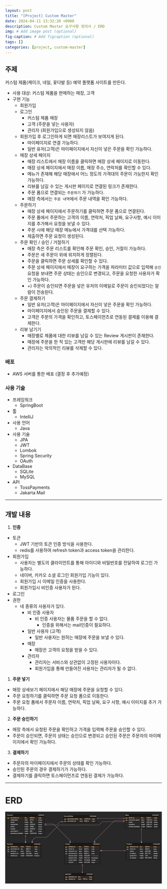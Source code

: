 ```yaml
---
layout: post
title: "[Project] Custom Master"
date: 2024-04-11 13:32:20 +0900
description: Custom Master 요구사항 정의서 / ERD
img: # Add image post (optional)
fig-caption: # Add figcaption (optional)
tags: []
categories: [project, custom-master]
---
```


## 주제

커스텀 제품(케이크, 네일, 꽃다발 등) 예약 플랫폼 사이트를 만든다.

- 사용 대상: 커스텀 제품을 판매하는 매장, 고객
- 구현 기능
  - 회원가입
  - 로그인
    - 커스텀 제품 매장
    - 고객 (주문을 넣는 사용자)
    - 관리자 (회원가입으로 생성되지 않음)
  - 회원가입 후 로그인하게 되면 매장리스트가 보여지게 된다.
    - 마이페이지로 연결 가능하다.
    - 일반 유저(고객)은 마이페이지에서 자신이 넣은 주문을 확인 가능하다.
  - 매장 상세 페이지
    - 매장 리스트에서 매장 이름을 클릭하면 매장 상세 페이지로 이동한다.
    - 매장 상세 페이지에서 매장 이름, 매장 주소, 연락처를 확인할 수 있다.
    - 메뉴가 존재해 해당 매장에서 어느 정도의 가격대의 주문이 가능한지 확인 가능하다.
    - 리뷰를 남길 수 있는 게시판 페이지로 연결된 링크가 존재한다.
    - 주문 폼으로 연결되는 `주문하기` 가 가능하다.
    - 매장 측에서는 `주문 내역`에서 주문 내역을 확인 가능하다.
  - 주문하기
    - 매장 상세 페이지에서 주문하기를 클릭하면 주문 폼으로 연결된다.
    - 주문 폼에서 주문하는 고객의 이름, 연락처, 픽업 날짜, 요구사항, 예시 이미지를 추가해서 요청을 보낼 수 있다.
    - 주문 시에 해당 매장 메뉴에서 가격대를 선택 가능하다.
    - 제출하면 주문 요청이 생성된다.
  - 주문 확인 / 승인 / 거절하기
    - 매장 측은 주문 리스트를 확인해 주문 확인, 승인, 거절이 가능하다.
    - 주문은 새 주문이 위에 위치하게 정렬된다.
    - 주문을 클릭하면 주문 상세를 확인할 수 있다.
    - 주문 상세 페이지에서 매장이 요구하는 가격을 파라미터 값으로 입력해 `승인`요청을 보내면 주문 상태는 승인으로 변경되고, 주문을 요청한 사용자가 확인 가능하다.
    - +) 주문이 승인되면 주문을 넣은 유저의 이메일로 주문이 승인되었다는 알람이 전송된다.
  - 주문 결제하기
    - 일반 유저(고객)은 마이페이지에서 자신이 넣은 주문을 확인 가능하다.
    - 마이페이지에서 승인된 주문을 결제할 수 있다.
    - 고객은 주문의 가격을 확인하고, 토스페이먼츠로 연동된 결제를 이용해 결제한다.
  - 리뷰 남기기
    - 매장별로 제품에 대한 리뷰를 남길 수 있는 Review 게시판이 존재한다.
    - 매장에 주문을 한 적 있는 고객만 해당 게시판에 리뷰를 남길 수 있다.
    - 관리자는 악의적인 리뷰를 삭제할 수 있다.

### 배포

- AWS 서버를 통한 배포 (결정 후 추가예정)

### 사용 기술

- 프레임워크
  - SpringBoot
- 툴
  - IntelliJ
- 사용 언어
  - Java
- 사용 기술
  - JPA
  - JWT
  - Lombok
  - Spring Security
  - OAuth
- DataBase
  - SQLite
  - MySQL
- API
  - TossPayments
  - Jakarta Mail

---

## 개발 내용

1. **인증**
- 토큰
  - JWT 기반의 토큰 인증 방식을 사용한다.
  - redis를 사용하여 refresh token과 access token을 관리한다.
- 회원가입
  - 사용자는 별도의 클라이언트를 통해 아이디와 비밀번호를 전달하여 로그인 가능하다.
  - 네이버, 카카오 소셜 로그인 회원가입 기능이 있다.
  - 회원가입 시 이메일 인증을 사용한다.
  - 회원가입시 비인증 사용자가 된다.
- 로그인
- 권한
  - 네 종류의 사용자가 있다.
    - 비 인증 사용자
      - 비 인증 사용자는 물품 주문을 할 수 없다.
        - 인증을 위해서는 mail인증이 필요하다.
    - 일반 사용자 (고객)
      - 일반 사용자는 원하는 매장에 주문을 보낼 수 있다.
    - 매장
      - 매장은 고객의 요청을 받을 수 있다.
    - 관리자
      - 관리자는 서비스와 상관없이 고정된 사용자이다.
      - 회원가입을 통해 만들어진 사용자는 관리자가 될 수 없다.
1. **주문 넣기**
  - 매장 상세보기 페이지에서 해당 매장에 주문을 요청할 수 있다.
  - 주문 요청하기를 클릭하면 주문 요청 폼으로 이동한다.
  - 주문 요청 폼에서 주문자 이름, 연락처, 픽업 날짜, 요구 사항, 예시 이미지를 추가 가능하다.
2.  **주문 승인하기**
  - 매장 측에서 요청된 주문을 확인하고 가격을 입력해 주문을 승인할 수 있다.
  - 주문이 승인되면, 주문의 상태는 승인으로 변경되고 승인된 주문은 주문자의 마이페이지에서 확인 가능하다.
3. **결제하기**
  - 주문자의 마이페이지에서 주문의 상태를 확인 가능하다.
  - 승인된 주문의 경우 결제하기가 가능하다.
  - 결제하기를 클릭하면 토스페이먼츠로 연동된 결제가 가능하다.

---
# ERD
![img.png](/assets/img/posts/project/custom-master/img.png)
